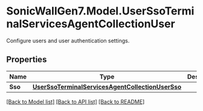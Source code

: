 # SonicWallGen7.Model.UserSsoTerminalServicesAgentCollectionUser
Configure users and user authentication settings.

## Properties

Name | Type | Description | Notes
------------ | ------------- | ------------- | -------------
**Sso** | [**UserSsoTerminalServicesAgentCollectionUserSso**](UserSsoTerminalServicesAgentCollectionUserSso.md) |  | [optional] 

[[Back to Model list]](../README.md#documentation-for-models) [[Back to API list]](../README.md#documentation-for-api-endpoints) [[Back to README]](../README.md)

